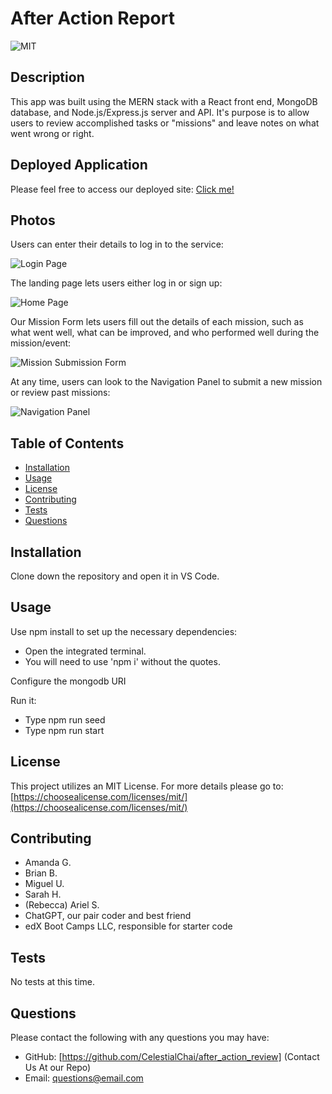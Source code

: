 # After Action Report

 ![MIT](https://img.shields.io/badge/License-MIT-blue)

 ## Description

This app was built using the MERN stack with a React front end, MongoDB database, and Node.js/Express.js server and API. It's purpose is to allow users to review accomplished tasks or "missions" and leave notes on what went wrong or right.

## Deployed Application

Please feel free to access our deployed site:
[Click me!](https://after-action-review2.onrender.com/)

 ## Photos

Users can enter their details to log in to the service:

![Login Page](./assets/Screenshot%202025-02-06%20at%204.15.58%20PM.png)

The landing page lets users either log in or sign up:

![Home Page](./assets/Screenshot%202025-02-06%20at%204.16.07%20PM.png)

Our Mission Form lets users fill out the details of each mission, such as what went well, what can be improved, and who performed well during the mission/event:

![Mission Submission Form](./assets/Screenshot%202025-02-06%20at%204.16.18%20PM.png)

At any time, users can look to the Navigation Panel to submit a new mission or review past missions:

![Navigation Panel](./assets/Screenshot%202025-02-06%20at%204.23.59%20PM.png)

 ## Table of Contents

  - [Installation](#installation)
  - [Usage](#usage)
  - [License](#license)
  - [Contributing](#contributing)
  - [Tests](#tests)
  - [Questions](#questions)

 ## Installation

 Clone down the repository and open it in VS Code.

 ## Usage

Use npm install to set up the necessary dependencies:
- Open the integrated terminal.
- You will need to use 'npm i' without the quotes.

Configure the mongodb URI

Run it:
- Type npm run seed
- Type npm run start

 ## License

 This project utilizes an MIT License.
    For more details please go to: [https://choosealicense.com/licenses/mit/](https://choosealicense.com/licenses/mit/)

 ## Contributing

- Amanda G.
- Brian B.
- Miguel U.
- Sarah H.
- (Rebecca) Ariel S.
- ChatGPT, our pair coder and best friend
- edX Boot Camps LLC, responsible for starter code

 ## Tests

 No tests at this time.

 ## Questions

  Please contact the following with any questions you may have:
 - GitHub: [https://github.com/CelestialChai/after_action_review] (Contact Us At our Repo)
 - Email: questions@email.com
